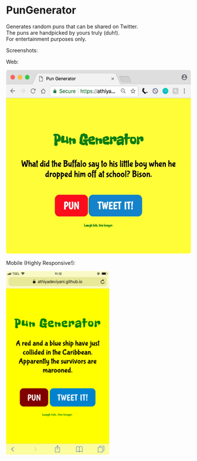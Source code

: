 # PunGenerator
Generates random puns that can be shared on Twitter. <br> The puns are handpicked by yours truly (duh!). <br> For entertainment purposes only.


Screenshots:


Web:

<img src="https://github.com/athiyadeviyani/PunGenerator/blob/master/sample.jpeg" height="500" width="550">


Mobile (Highly Responsive!):

<img src="https://github.com/athiyadeviyani/PunGenerator/blob/master/mobilesample.jpeg" height="500" width="281">

